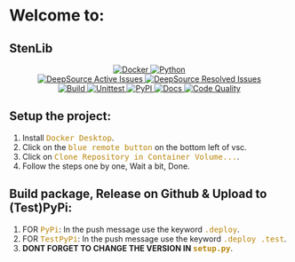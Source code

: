 <h1>Welcome to:</h1>

<h2>StenLib</h2>

<div align="center">
  <a href="https://www.docker.com">
    <img alt="Docker" src="https://img.shields.io/badge/-Docker-blue?style=for-the-badge&logo=docker&logoColor=white">
  </a>
  <a href="https://www.python.org">
    <img alt="Python" src="https://img.shields.io/badge/-Python-yellow?style=for-the-badge&logo=python&logoColor=white">
  </a>  
</div>
<div align="center">
  <a href="https://app.deepsource.com/gh/Structura-Engineering/StenLib/">
    <img alt="DeepSource Active Issues" src="https://app.deepsource.com/gh/Structura-Engineering/StenLib.svg/?label=active+issues&show_trend=true&token=aVu9lik1r9ykXWLQZSGz3ItB">
    <img alt="DeepSource Resolved Issues" src="https://app.deepsource.com/gh/Structura-Engineering/StenLib.svg/?label=resolved+issues&show_trend=true&token=aVu9lik1r9ykXWLQZSGz3ItB">
  </a>
</div>
<div align="center">
  <a href="">
    <img alt="Build" src="https://img.shields.io/endpoint?url=https://gist.githubusercontent.com/illyrius666/27fc61b978a42aea3bb569da8416b3e6/raw/release_badge.json">
    <img alt="Unittest" src="https://img.shields.io/endpoint?url=https://gist.githubusercontent.com/illyrius666/27fc61b978a42aea3bb569da8416b3e6/raw/unittest_badge.json">
    <img alt="PyPI" src="https://img.shields.io/endpoint?url=https://gist.githubusercontent.com/illyrius666/27fc61b978a42aea3bb569da8416b3e6/raw/pypi_badge.json">       
    <img alt="Docs" src="https://img.shields.io/endpoint?url=https://gist.githubusercontent.com/illyrius666/27fc61b978a42aea3bb569da8416b3e6/raw/docs_badge.json">    
    <img alt="Code Quality" src="https://img.shields.io/endpoint?url=https://gist.githubusercontent.com/illyrius666/27fc61b978a42aea3bb569da8416b3e6/raw/code_quality_badge.json">      
  </a>
</div>

<h2>Setup the project:</h2>

<ol>
  <li>Install <span style="font-family:monospace;color:darkgoldenrod;">Docker Desktop</span>.</li>
  <li>Click on the <span style="font-family:monospace;color:darkgoldenrod;">blue remote button</span> on the bottom left of vsc.</li>
  <li>Click on <span style="font-family:monospace;color:darkgoldenrod;">Clone Repository in Container Volume...</span>.</li>
  <li>Follow the steps one by one, Wait a bit, Done.</li>
</ol>

<h2>Build package, Release on Github & Upload to (Test)PyPi:</h2>

<ol>
  <li>FOR <span style="font-family:monospace;color:darkgoldenrod;">PyPi</span>: In the push message use the keyword <span style="font-family:monospace;color:darkgoldenrod;">.deploy</span>.</li>
  <li>FOR <span style="font-family:monospace;color:darkgoldenrod;">TestPyPi</span>: In the push message use the keyword <span style="font-family:monospace;color:darkgoldenrod;">.deploy .test</span>.</li>
  <li><strong>DONT FORGET TO CHANGE THE VERSION IN <span style="font-family:monospace;color:darkgoldenrod;">setup.py</span></strong>.</li>
</ol>

